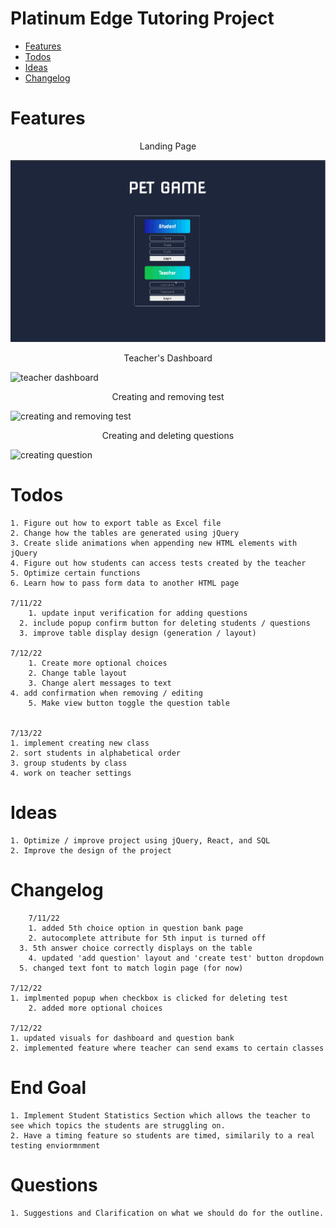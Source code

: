 # Platinum Edge Tutoring Project
  <!--- Description --->
  * [Features](#features)
  * [Todos](#todos)
  * [Ideas](#ideas)
  * [Changelog](#changelog)
# Features
  <p align="center">Landing Page</p>
  
  ![loadingpage](images_videos/loadingpage_2.gif)
  <!--- 1. multi-select window that allows the teacher to send tests to students in a specific class --->
  <p align="center">Teacher's Dashboard</p>	
  
  ![teacher dashboard](https://user-images.githubusercontent.com/98438095/178291628-8a423267-8d4d-4378-ac3e-f7225a894fe7.gif)
	
  <!--- ![teacher dashboard](images_videos/teacher%20dashboard_2.gif) --->
  <!--- 2. selecting multiple students / questions / tests and delete them --->
  <p align="center">Creating and removing test</p>	
  
  ![creating and removing test](https://user-images.githubusercontent.com/98438095/178291754-0a35bcc6-7b00-40ba-b9b8-9a9e4abc5ae0.gif)

  <!--- ![creating and removing test](images_videos/creating%20new%20test.gif) --->
  <p align="center">Creating and deleting questions</p>		
  
  ![creating question](https://user-images.githubusercontent.com/98438095/178291933-37ecf54f-3faa-4e31-8f5d-38fd2c216362.gif)

  <!--- ![creating question](images_videos/creating%20question.gif) --->
  
# Todos
		
    1. Figure out how to export table as Excel file
    2. Change how the tables are generated using jQuery
    3. Create slide animations when appending new HTML elements with jQuery
    4. Figure out how students can access tests created by the teacher
    5. Optimize certain functions
	6. Learn how to pass form data to another HTML page

    7/11/22
		1. update input verification for adding questions
	  2. include popup confirm button for deleting students / questions
	  3. improve table display design (generation / layout)
   
    7/12/22
		1. Create more optional choices
		2. Change table layout
		3. Change alert messages to text
    4. add confirmation when removing / editing
		5. Make view button toggle the question table


    7/13/22
    1. implement creating new class
    2. sort students in alphabetical order
    3. group students by class
    4. work on teacher settings

    
# Ideas
    1. Optimize / improve project using jQuery, React, and SQL 
    2. Improve the design of the project


# Changelog

		7/11/22
		1. added 5th choice option in question bank page
		2. autocomplete attribute for 5th input is turned off
	  3. 5th answer choice correctly displays on the table
		4. updated 'add question' layout and 'create test' button dropdown
	  5. changed text font to match login page (for now)
   
    7/12/22
    1. implmented popup when checkbox is clicked for deleting test
		2. added more optional choices

    7/12/22
    1. updated visuals for dashboard and question bank
    2. implemented feature where teacher can send exams to certain classes

# End Goal
    1. Implement Student Statistics Section which allows the teacher to see which topics the students are struggling on.
    2. Have a timing feature so students are timed, similarily to a real testing enviormnment 


# Questions
    1. Suggestions and Clarification on what we should do for the outline.
